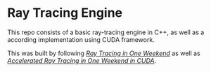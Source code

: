 # Ray Tracing Engine

This repo consists of a basic ray-tracing engine in C++, as well as a according
implementation using CUDA framework.

This was built by following [_Ray Tracing in One Weekend_](https://raytracing.github.io/books/RayTracingInOneWeekend.html) as well as [_Accelerated Ray Tracing in One Weekend in CUDA_](https://developer.nvidia.com/blog/accelerated-ray-tracing-cuda/).